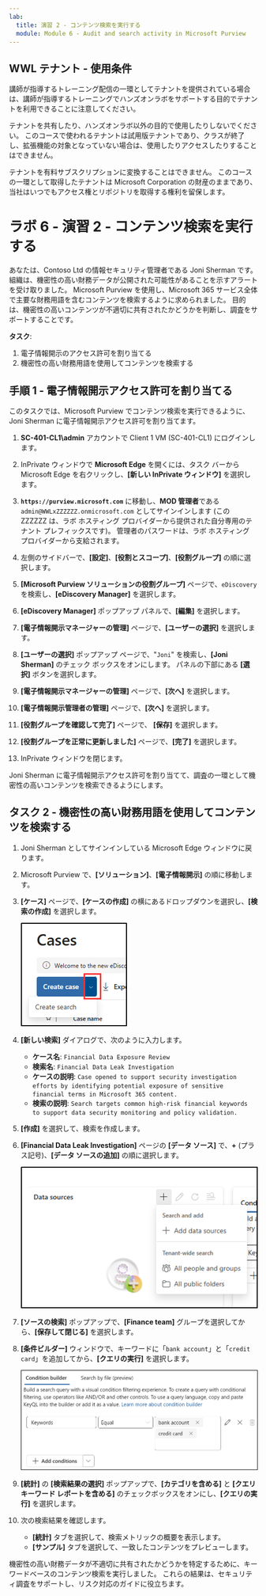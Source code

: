```yaml
---
lab:
  title: 演習 2 - コンテンツ検索を実行する
  module: Module 6 - Audit and search activity in Microsoft Purview
---
```


## WWL テナント - 使用条件

講師が指導するトレーニング配信の一環としてテナントを提供されている場合は、講師が指導するトレーニングでハンズオンラボをサポートする目的でテナントを利用できることに注意してください。

テナントを共有したり、ハンズオンラボ以外の目的で使用したりしないでください。 このコースで使われるテナントは試用版テナントであり、クラスが終了し、拡張機能の対象となっていない場合は、使用したりアクセスしたりすることはできません。

テナントを有料サブスクリプションに変換することはできません。 このコースの一環として取得したテナントは Microsoft Corporation の財産のままであり、当社はいつでもアクセス権とリポジトリを取得する権利を留保します。

# ラボ 6 - 演習 2 - コンテンツ検索を実行する

あなたは、Contoso Ltd の情報セキュリティ管理者である Joni Sherman です。組織は、機密性の高い財務データが公開された可能性があることを示すアラートを受け取りました。 Microsoft Purview を使用し、Microsoft 365 サービス全体で主要な財務用語を含むコンテンツを検索するように求められました。 目的は、機密性の高いコンテンツが不適切に共有されたかどうかを判断し、調査をサポートすることです。

**タスク**:

1. 電子情報開示のアクセス許可を割り当てる
1. 機密性の高い財務用語を使用してコンテンツを検索する

## 手順 1 - 電子情報開示アクセス許可を割り当てる

このタスクでは、Microsoft Purview でコンテンツ検索を実行できるように、Joni Sherman に電子情報開示アクセス許可を割り当てます。

1. **SC-401-CL1\admin** アカウントで Client 1 VM (SC-401-CL1) にログインします。

1. InPrivate ウィンドウで **Microsoft Edge** を開くには、タスク バーから Microsoft Edge を右クリックし、**[新しい InPrivate ウィンドウ]** を選択します。

1. **`https://purview.microsoft.com`** に移動し、**MOD 管理者**である `admin@WWLxZZZZZZ.onmicrosoft.com` としてサインインします (この ZZZZZZ は、ラボ ホスティング プロバイダーから提供された自分専用のテナント プレフィックスです)。 管理者のパスワードは、ラボ ホスティング プロバイダーから支給されます。

1. 左側のサイドバーで、**[設定]**、**[役割とスコープ]**、**[役割グループ]** の順に選択します。

1. **[Microsoft Purview ソリューションの役割グループ]** ページで、`eDiscovery` を検索し、**[eDiscovery Manager]** を選択します。

1. **[eDiscovery Manager]** ポップアップ パネルで、**[編集]** を選択します。

1. **[電子情報開示マネージャーの管理]** ページで、**[ユーザーの選択]** を選択します。

1. **[ユーザーの選択]** ポップアップ ページで、"`Joni`" を検索し、**[Joni Sherman]** のチェック ボックスをオンにします。 パネルの下部にある **[選択]** ボタンを選択します。

1. **[電子情報開示マネージャーの管理]** ページで、**[次へ]** を選択します。

1. **[電子情報開示管理者の管理]** ページで、**[次へ]** を選択します。

1. **[役割グループを確認して完了]** ページで、 **[保存]** を選択します。

1. **[役割グループを正常に更新しました]** ページで、**[完了]** を選択します。

1. InPrivate ウィンドウを閉じます。

Joni Sherman に電子情報開示アクセス許可を割り当てて、調査の一環として機密性の高いコンテンツを検索できるようにします。

## タスク 2 - 機密性の高い財務用語を使用してコンテンツを検索する

1. Joni Sherman としてサインインしている Microsoft Edge ウィンドウに戻ります。

1. Microsoft Purview で、**[ソリューション]**、**[電子情報開示]** の順に移動します。

1. **[ケース]** ページで、**[ケースの作成]** の横にあるドロップダウンを選択し、**[検索の作成]** を選択します。

   ![電子情報開示で検索を作成する場所を示すスクリーンショット。](../Media/ediscovery-create-search.png)

1. **[新しい検索]** ダイアログで、次のように入力します。

   - **ケース名**: `Financial Data Exposure Review`
   - **検索名**: `Financial Data Leak Investigation`
   - **ケースの説明**: `Case opened to support security investigation efforts by identifying potential exposure of sensitive financial terms in Microsoft 365 content.`
   - **検索の説明**: `Search targets common high-risk financial keywords to support data security monitoring and policy validation.`

1. **[作成]** を選択して、検索を作成します。

1. **[Financial Data Leak Investigation]** ページの **[データ ソース]** で、**+** (プラス記号)、**[データ ソースの追加]** の順に選択します。

   ![コンテンツ検索で [データ ソースの追加] を示すスクリーンショット。](../Media/content-search-data-sources.png)

1. **[ソースの検索]** ポップアップで、**[Finance team]** グループを選択してから、**[保存して閉じる]** を選択します。

1. **[条件ビルダー]** ウィンドウで、キーワードに「`bank account`」と「`credit card`」を追加してから、**[クエリの実行]** を選択します。

   ![コンテンツ検索の条件ビルダーを示すスクリーンショット。](../Media/content-search-query-builder.png)

1. **[統計]** の **[検索結果の選択]** ポップアップで、**[カテゴリを含める]** と **[クエリ キーワード レポートを含める]** のチェックボックスをオンにし、**[クエリの実行]** を選択します。

1. 次の検索結果を確認します。

   - **[統計]** タブを選択して、検索メトリックの概要を表示します。
   - **[サンプル]** タブを選択して、一致したコンテンツをプレビューします。

機密性の高い財務データが不適切に共有されたかどうかを特定するために、キーワードベースのコンテンツ検索を実行しました。 これらの結果は、セキュリティ調査をサポートし、リスク対応のガイドに役立ちます。
